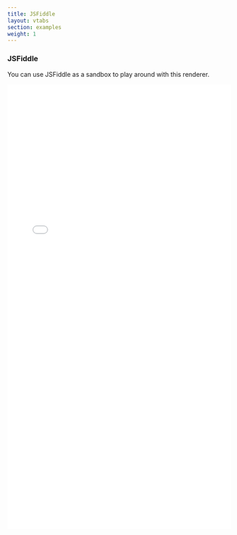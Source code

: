 ```yaml
---
title: JSFiddle
layout: vtabs
section: examples
weight: 1
---
```

### JSFiddle

You can use JSFiddle as a sandbox to play around with this renderer.

<iframe width="100%" height="1000" src="//jsfiddle.net/travistidwell/v38du9y1/3/embedded/" allowfullscreen="allowfullscreen" frameborder="0"></iframe>
